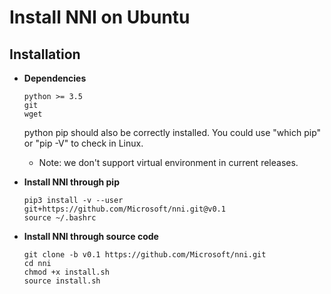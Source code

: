 **Install NNI on Ubuntu**
===

## **Installation**
* __Dependencies__

      python >= 3.5
      git
      wget

    python pip should also be correctly installed. You could use "which pip" or "pip -V" to check in Linux.
    
    * Note: we don't support virtual environment in current releases.

* __Install NNI through pip__

      pip3 install -v --user git+https://github.com/Microsoft/nni.git@v0.1
      source ~/.bashrc

* __Install NNI through source code__
   
      git clone -b v0.1 https://github.com/Microsoft/nni.git
      cd nni
      chmod +x install.sh
      source install.sh
